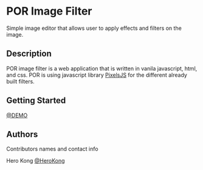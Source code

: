 # POR Image Filter

Simple image editor that allows user to apply effects and filters on the image.

## Description

POR image filter is a web application that is written in vanila javascript, html, and css. POR is using javascript library [PixelsJS](https://silvia-odwyer.github.io/pixels.js/demo) for the different already built filters.

## Getting Started

[@DEMO](https://herokong.github.io/por-image-filter)

## Authors

Contributors names and contact info

Hero Kong
[@HeroKong](https://www.linkedin.com/in/hero-kong-439811196)
